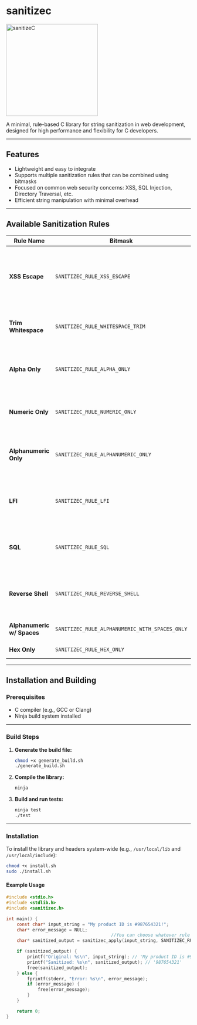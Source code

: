 # sanitizec

<img width="250" height="250" alt="sanitizeC" src="https://github.com/user-attachments/assets/ecbd6a93-94dc-4f54-bb35-5d3eda3bf70b" />

A minimal, rule-based C library for string sanitization in web development, designed for high performance and flexibility for C developers.

---

## Features

- Lightweight and easy to integrate
- Supports multiple sanitization rules that can be combined using bitmasks
- Focused on common web security concerns: XSS, SQL Injection, Directory Traversal, etc.
- Efficient string manipulation with minimal overhead

---

## Available Sanitization Rules

| Rule Name           | Bitmask                      | Description                                                                                  | Example                                   |
|---------------------|------------------------------|----------------------------------------------------------------------------------------------|-------------------------------------------|
| **XSS Escape**      | `SANITIZEC_RULE_XSS_ESCAPE`  | Escapes HTML characters (`<`, `>`, `&`, `"`, `'`) to prevent Cross-Site Scripting (XSS).     | `"<script>alert('xss');</script>"` → `"&lt;script&gt;alert(&#39;xss&#39;);&lt;/script&gt;"` |
| **Trim Whitespace**  | `SANITIZEC_RULE_WHITESPACE_TRIM` | Removes leading and trailing whitespace from a string.                                       | `"  Hello World  "` → `"Hello World"`    |
| **Alpha Only**       | `SANITIZEC_RULE_ALPHA_ONLY`  | Filters out all characters that are not alphabetic letters (A-Z, a-z).                        | `"User-123_Name"` → `"UserName"`          |
| **Numeric Only**     | `SANITIZEC_RULE_NUMERIC_ONLY`| Filters out all characters that are not numeric digits (0-9).                                | `"Price: $12.50"` → `"1250"`              |
| **Alphanumeric Only**| `SANITIZEC_RULE_ALPHANUMERIC_ONLY` | Filters out all characters that are not alphanumeric (A-Z, a-z, 0-9).                        | `"User-Name: JohnDoe_123!"` → `"UserNameJohnDoe123"` |
| **LFI**              | `SANITIZEC_RULE_LFI`         | Removes `../` and `..` to prevent directory traversal in file paths.                         | `"../../etc/passwd"` → `"/etc/passwd"`   |
| **SQL**              | `SANITIZEC_RULE_SQL`         | Removes common SQL keywords to mitigate SQL injection attacks.                               | `"1 OR 1=1; --"` → `"1 OR ; --"`          |
| **Reverse Shell**    | `SANITIZEC_RULE_REVERSE_SHELL`| Removes keywords associated with reverse shell commands.                                    | `"; nc 127.0.0.1 4444 -e /bin/sh"` → `";  4444 -e bin"` |
| **Alphanumeric w/ Spaces** | `SANITIZEC_RULE_ALPHANUMERIC_WITH_SPACES_ONLY` | Alphanumeric but with spaces. | `"; Hello World$123!"` → `" Hello World123"` |
| **Hex Only** | `SANITIZEC_RULE_HEX_ONLY` | hex letters only | `"DE-AD-BE-EF! xyz@123"` → `"DEADBEEF123"` |


---

## Installation and Building

### Prerequisites

- C compiler (e.g., GCC or Clang)
- Ninja build system installed

---

### Build Steps

1. **Generate the build file:**

    ```sh
    chmod +x generate_build.sh
    ./generate_build.sh
    ```

2. **Compile the library:**

    ```sh
    ninja
    ```

3. **Build and run tests:**

    ```sh
    ninja test
    ./test
    ```

---

### Installation

To install the library and headers system-wide (e.g., `/usr/local/lib` and `/usr/local/include`):

```sh
chmod +x install.sh
sudo ./install.sh

```


#### Example Usage

``` c
#include <stdio.h>
#include <stdlib.h>
#include <sanitizec.h>

int main() {
    const char* input_string = "My product ID is #987654321!";
    char* error_message = NULL;
                                        //You can choose whatever rule you want here:
    char* sanitized_output = sanitizec_apply(input_string, SANITIZEC_RULE_NUMERIC_ONLY, &error_message);

    if (sanitized_output) {
        printf("Original: %s\n", input_string); // 'My product ID is #987654321!'
        printf("Sanitized: %s\n", sanitized_output); // '987654321'
        free(sanitized_output); 
    } else {
        fprintf(stderr, "Error: %s\n", error_message);
        if (error_message) {
            free(error_message);
        }
    }

    return 0;
}

```

